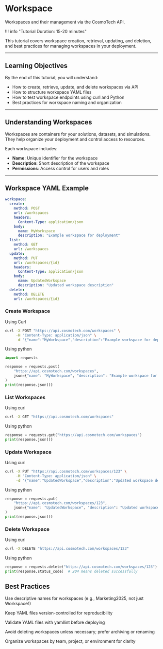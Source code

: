 # Workspace

Workspaces and their management via the CosmoTech API.

!!! info "Tutorial Duration: 15-20 minutes"

This tutorial covers workspace creation, retrieval, updating, and deletion, and best practices for managing workspaces in your deployment.

---

## Learning Objectives

By the end of this tutorial, you will understand:

- How to create, retrieve, update, and delete workspaces via API  
- How to structure workspace YAML files  
- How to test workspace endpoints using curl and Python  
- Best practices for workspace naming and organization  

---

## Understanding Workspaces

Workspaces are containers for your solutions, datasets, and simulations. They help organize your deployment and control access to resources.

Each workspace includes:

- **Name**: Unique identifier for the workspace  
- **Description**: Short description of the workspace  
- **Permissions**: Access control for users and roles  

---

## Workspace YAML Example

```yaml title="workspace.yaml"
workspace:
  create:
    method: POST
    url: /workspaces
    headers:
      Content-Type: application/json
    body:
      name: MyWorkspace
      description: "Example workspace for deployment"
  list:
    method: GET
    url: /workspaces
  update:
    method: PUT
    url: /workspaces/{id}
    headers:
      Content-Type: application/json
    body:
      name: UpdatedWorkspace
      description: "Updated workspace description"
  delete:
    method: DELETE
    url: /workspaces/{id}
```

### Create Workspace

Using Curl
```bash
curl -X POST "https://api.cosmotech.com/workspaces" \
     -H "Content-Type: application/json" \
     -d '{"name":"MyWorkspace","description":"Example workspace for deployment"}'
```
Using python
```py
import requests

response = requests.post(
    "https://api.cosmotech.com/workspaces",
    json={"name": "MyWorkspace", "description": "Example workspace for deployment"}
)
print(response.json())
```
### List Workspaces

Using curl
```bash
curl -X GET "https://api.cosmotech.com/workspaces"
```
Using python
```py
response = requests.get("https://api.cosmotech.com/workspaces")
print(response.json())
```
### Update Workspace
Using curl
```bash
curl -X PUT "https://api.cosmotech.com/workspaces/123" \
     -H "Content-Type: application/json" \
     -d '{"name":"UpdatedWorkspace","description":"Updated workspace description"}'
```
Using python
```py
response = requests.put(
    "https://api.cosmotech.com/workspaces/123",
    json={"name": "UpdatedWorkspace", "description": "Updated workspace description"}
)
print(response.json())
```
### Delete Workspace
Using curl
```bash
curl -X DELETE "https://api.cosmotech.com/workspaces/123"
```
Using python
```py
response = requests.delete("https://api.cosmotech.com/workspaces/123")
print(response.status_code)  # 204 means deleted successfully
```
## Best Practices
Use descriptive names for workspaces (e.g., Marketing2025, not just Workspace1)

Keep YAML files version-controlled for reproducibility

Validate YAML files with yamllint before deploying

Avoid deleting workspaces unless necessary; prefer archiving or renaming

Organize workspaces by team, project, or environment for clarity